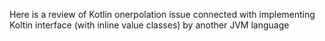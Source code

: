 Here is a review of Kotlin onerpolation issue connected with implementing Koltin interface (with inline value classes) by another JVM language 
